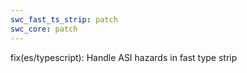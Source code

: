 ```yaml
---
swc_fast_ts_strip: patch
swc_core: patch
---
```


fix(es/typescript): Handle ASI hazards in fast type strip
